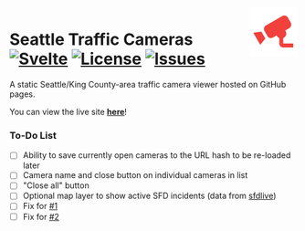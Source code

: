 <img src="icon.png" align="right" height="84" />

# Seattle Traffic Cameras [![Svelte](https://img.shields.io/badge/svelte-%23f1413d.svg?style=for-the-badge&logo=svelte&logoColor=white)](https://svelte.dev/) [![License](https://img.shields.io/github/license/the-sink/seattle-traffic-cams)](https://github.com/the-sink/seattle-traffic-cams/blob/main/LICENSE) [![Issues](https://img.shields.io/github/issues/the-sink/seattle-traffic-cams)](https://github.com/the-sink/seattle-traffic-cams/issues)

A static Seattle/King County-area traffic camera viewer hosted on GitHub pages.

You can view the live site **[here](https://the-sink.github.io/seattle-traffic-cams/public/)**!

### To-Do List

- [ ]  Ability to save currently open cameras to the URL hash to be re-loaded later
- [ ]  Camera name and close button on individual cameras in list
- [ ]  "Close all" button
- [ ]  Optional map layer to show active SFD incidents (data from [sfdlive](https://sfdlive.com))
- [ ]  Fix for [#1](https://github.com/the-sink/seattle-traffic-cams/issues/1)
- [ ]  Fix for [#2](https://github.com/the-sink/seattle-traffic-cams/issues/2)
